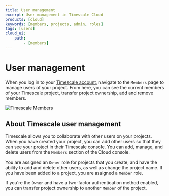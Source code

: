 ```yaml
---
title: User management
excerpt: User management in Timescale Cloud
products: [cloud]
keywords: [members, projects, admin, roles]
tags: [users]
cloud_ui:
    path:
        - [members]
---
```


# User management

When you log in to your [Timescale account][cloud-login], navigate to the
`Members` page to manage users of your project. From here, you can see the
current members of your Timescale project, transfer project ownership, add
and remove members.

<img class="main-content__illustration"
width={1375} height={944}
src="https://assets.timescale.com/docs/images/tsc-users-list.webp"
alt="Timescale Members"/>

## About Timescale user management

Timescale allows you to collaborate with other users on your projects.
When you have created your project, you can add other users so that they can see
your project in their Timescale console. You can add, manage, and delete
users from the `Members` section of the Cloud console.

You are assigned an `Owner` role for projects that you create,
and have the ability to add and delete other users, as well as change the
project name. If you have been added to a project, you are assigned a `Member`
role.

If you're the `Owner` and have a two-factor authentication method enabled, you can 
transfer project ownership to another `Member` of the project.

[cloud-login]: https://console.cloud.timescale.com/
